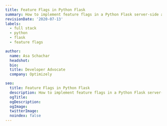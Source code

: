 ```yaml
---
title: Feature Flags in Python Flask
summary: How to implement feature flags in a Python Flask server-side application using Optimizely Rollouts.
revisionDate: '2020-07-13'
labels:
  - full stack
  - python
  - flask
  - feature flags

author:
  name: Asa Schachar
  headshot:
  bio:
  title: Developer Advocate
  company: Optimizely

seo:
  title: Feature Flags in Python Flask
  description: How to implement feature flags in a Python Flask server-side application using Optimizely Rollouts.
  ogTitle:
  ogDescription:
  ogImage:
  twitterImage:
  noindex: false
---
```

